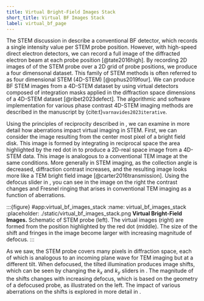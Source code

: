 ```yaml
---
title: Virtual Bright-Field Images Stack
short_title: Virtual BF Images Stack
label: virtual_bf_page
---
```


The STEM discussion in [](#reciprocity_page) describe a conventional BF detector, which records a single intensity value per STEM probe position. 
However, with high-speed direct electron detectors, we can record a full image of the diffracted electron beam at each probe position [@tate2016high]. 
By recording 2D images of of the STEM probe over a 2D grid of probe positions, we produce a four dimensonal dataset. 
This family of STEM methods is often referred to as four dimensional STEM (4D-STEM) [@ophus2019four]. 
We can produce BF STEM images from a 4D-STEM dataset by using virtual detectors composed of integration masks applied in the diffraction space dimensions of a 4D-STEM dataset [@ribet2023defect].
 The algorithmic and software implementation for various phase contrast 4D-STEM imaging methods are described in the manuscript by {cite:t}`varnavides2023iterative`.

Using the principles of reciprocity described in [](#reciprocity_page), we can examine in more detail how aberrations impact virtual imaging in STEM. 
First, we can consider the image resulting from the center most pixel of a bright field disk. 
This image is formed by integrating in reciprocal space the area highlighted by the red dot in [](#virtual_bf_images_stack) to produce a 2D-real space image from a 4D-STEM data. 
This image is analogous to a conventional TEM image at the same conditions. 
More generally in STEM imaging, as the collection angle is decreased, diffraction contrast increases, and the resulting image looks more like a TEM bright field image [@carter2016transmission]. 
Using the defocus slider in [](#virtual_bf_images_stack), you can see in the image on the right the contrast changes and Fresnel ringing that arises in conventional TEM imaging as a function of aberrations. 


:::{figure} #app:virtual_bf_images_stack
:name: virtual_bf_images_stack
:placeholder: ./static/virtual_bf_images_stack.png
**Virtual Bright-Field Images.** Schematic of STEM probe (left). 
The virtual images (right) are formed from the position highlighted by the red dot (middle). 
The size of the shift and fringes in the image become larger with increasing magnitude of defocus.
:::


As we saw, the STEM probe covers many pixels in diffraction space, each of which is analogous to an incoming plane wave for TEM imaging but at a different tilt. 
When defocused, the tilted illumination produces image shifts, which can be seen by changing the $k_x$ and $k_y$ sliders in [](#virtual_bf_images_stack). 
The magnitude of the shifts changes with increasing defocus, which is based on the geometry of a defocused probe, as illustrated on the left.
The impact of various aberrations on the shifts is explored in more detail in [](#aberration_fitting_page).


